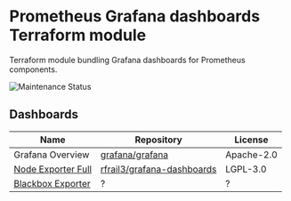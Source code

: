 # Prometheus Grafana dashboards Terraform module

Terraform module bundling Grafana dashboards for Prometheus components.

![Maintenance Status](https://img.shields.io/badge/maintenance-testing-orange)

## Dashboards

| Name                       | Repository                   | License    |
| -------------------------- | ---------------------------- | ---------- |
| Grafana Overview           | [grafana/grafana]            | Apache-2.0 |
| [Node Exporter Full][1860] | [rfrail3/grafana-dashboards] | LGPL-3.0   |
| [Blackbox Exporter][7587]  | ?                            | ?          |

[1860]: https://grafana.com/grafana/dashboards/1860
[7587]: https://grafana.com/grafana/dashboards/7587

[grafana/grafana]: https://github.com/grafana/grafana/blob/master/grafana-mixin/dashboards/grafana-overview.json
[rfrail3/grafana-dashboards]: https://github.com/rfrail3/grafana-dashboards/blob/master/prometheus/node-exporter-full.json
